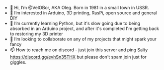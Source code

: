 - 👋 Hi, I’m @VelOBor, AKA Oleg. Born in 1981 in a small town in USSR.
- 👀 I’m interested in Arduino, 3D printing, RasPi, open source and general DIY
- 🌱 I’m currently learning Python, but it's slow going due to being absorbed in an Arduino project, and after it's completed I'm getting back to restoring my 3D printer
- 💞️ I’m looking to collaborate on any of my projects that might spark your fancy
- 📫 How to reach me on discord - just join this server and ping Salty https://discord.gg/evhSn35THX but please don't spam join just for giggles.

<!---
VelOBor/VelOBor is a ✨ special ✨ repository because its `README.md` (this file) appears on your GitHub profile.
You can click the Preview link to take a look at your changes.
--->

